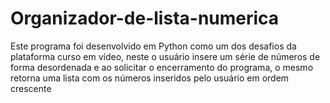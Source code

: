 # Organizador-de-lista-numerica
Este programa foi desenvolvido em Python como um dos desafios da plataforma curso em vídeo, neste o usuário insere um série de números de forma desordenada e ao solicitar o encerramento do programa, o mesmo retorna uma lista com os números inseridos pelo usuário em ordem crescente
